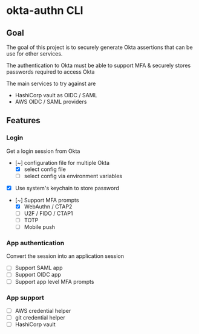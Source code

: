 # okta-authn CLI

## Goal

The goal of this project is to securely generate Okta assertions that can be 
use for other services.

The authentication to Okta must be able to support MFA & securely stores passwords 
required to access Okta

The main services to try against are
 * HashiCorp vault as OIDC / SAML
 * AWS OIDC / SAML providers

## Features

### Login

Get a login session from Okta

 - [~] configuration file for multiple Okta
    - [x] select config file
    - [ ] select config via environment variables
 - [x] Use system's keychain to store password
 - [~] Support MFA prompts
    - [x] WebAuthn / CTAP2
    - [ ] U2F / FIDO / CTAP1
    - [ ] TOTP
    - [ ] Mobile push

### App authentication

Convert the session into an application session

 - [ ] Support SAML app
 - [ ] Support OIDC app
 - [ ] Support app level MFA prompts 

### App support

 - [ ] AWS credential helper
 - [ ] git credential helper
 - [ ] HashiCorp vault
